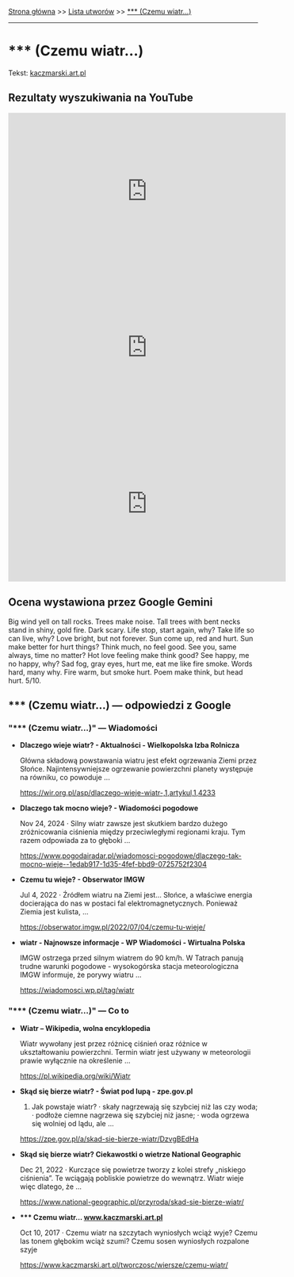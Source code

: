 [Strona główna](../index.md) >> [Lista utworów](../list.md) >> [\*\*\* (Czemu wiatr…)](0.md)

---

# *** (Czemu wiatr…)

Tekst: [kaczmarski.art.pl](https://www.kaczmarski.art.pl/tworczosc/wiersze/czemu-wiatr/)

## Rezultaty wyszukiwania na YouTube

<iframe width="560" height="315" src="https://www.youtube.com/embed/2rf313UQq50?si=IdontcarewhotheIRSsendsImnotpayingtaxes" title="YouTube video player" frameborder="0" allow="accelerometer; autoplay; clipboard-write; encrypted-media; gyroscope; picture-in-picture; web-share" referrerpolicy="strict-origin-when-cross-origin" allowfullscreen></iframe>

<iframe width="560" height="315" src="https://www.youtube.com/embed/BOsGgWTPiAE?si=IdontcarewhotheIRSsendsImnotpayingtaxes" title="YouTube video player" frameborder="0" allow="accelerometer; autoplay; clipboard-write; encrypted-media; gyroscope; picture-in-picture; web-share" referrerpolicy="strict-origin-when-cross-origin" allowfullscreen></iframe>

<iframe width="560" height="315" src="https://www.youtube.com/embed/Wg8j87IwhHA?si=IdontcarewhotheIRSsendsImnotpayingtaxes" title="YouTube video player" frameborder="0" allow="accelerometer; autoplay; clipboard-write; encrypted-media; gyroscope; picture-in-picture; web-share" referrerpolicy="strict-origin-when-cross-origin" allowfullscreen></iframe>

## Ocena wystawiona przez Google Gemini

Big wind yell on tall rocks. Trees make noise. Tall trees with bent necks stand in shiny, gold fire. Dark scary. Life stop, start again, why? Take life so can live, why? Love bright, but not forever. Sun come up, red and hurt. Sun make better for hurt things? Think much, no feel good. See you, same always, time no matter? Hot love feeling make think good? See happy, me no happy, why? Sad fog, gray eyes, hurt me, eat me like fire smoke. Words hard, many why. Fire warm, but smoke hurt. Poem make think, but head hurt. 5/10.


## \*\*\* (Czemu wiatr…) — odpowiedzi z Google

### "\*\*\* (Czemu wiatr…)" — Wiadomości

- **Dlaczego wieje wiatr? - Aktualności - Wielkopolska Izba Rolnicza**

    Główna składową powstawania wiatru jest efekt ogrzewania Ziemi przez Słońce. Najintensywniejsze ogrzewanie powierzchni planety występuje na równiku, co powoduje ... 

   <https://wir.org.pl/asp/dlaczego-wieje-wiatr-,1,artykul,1,4233>
- **Dlaczego tak mocno wieje? - Wiadomości pogodowe**

    Nov 24, 2024  ·  Silny wiatr zawsze jest skutkiem bardzo dużego zróżnicowania ciśnienia między przeciwległymi regionami kraju. Tym razem odpowiada za to głęboki ... 

   <https://www.pogodairadar.pl/wiadomosci-pogodowe/dlaczego-tak-mocno-wieje--1edab917-1d35-4fef-bbd9-0725752f2304>
- **Czemu tu wieje? - Obserwator IMGW**

    Jul 4, 2022  ·  Źródłem wiatru na Ziemi jest… Słońce, a właściwe energia docierająca do nas w postaci fal elektromagnetycznych. Ponieważ Ziemia jest kulista, ... 

   <https://obserwator.imgw.pl/2022/07/04/czemu-tu-wieje/>
- **wiatr - Najnowsze informacje - WP Wiadomości - Wirtualna Polska**

    IMGW ostrzega przed silnym wiatrem do 90 km/h. W Tatrach panują trudne warunki pogodowe - wysokogórska stacja meteorologiczna IMGW informuje, że porywy wiatru ... 

   <https://wiadomosci.wp.pl/tag/wiatr>

### "\*\*\* (Czemu wiatr…)" — Co to

- **Wiatr – Wikipedia, wolna encyklopedia**

    Wiatr wywołany jest przez różnicę ciśnień oraz różnice w ukształtowaniu powierzchni. Termin wiatr jest używany w meteorologii prawie wyłącznie na określenie ... 

   <https://pl.wikipedia.org/wiki/Wiatr>
- **Skąd się bierze wiatr? - Świat pod lupą - zpe.gov.pl**

    1. Jak powstaje wiatr? · skały nagrzewają się szybciej niż las czy woda; · podłoże ciemne nagrzewa się szybciej niż jasne; · woda ogrzewa się wolniej od lądu, ale ... 

   <https://zpe.gov.pl/a/skad-sie-bierze-wiatr/DzvgBEdHa>
- **Skąd się bierze wiatr? Ciekawostki o wietrze  National Geographic**

    Dec 21, 2022  ·  Kurczące się powietrze tworzy z kolei strefy „niskiego ciśnienia”. Te wciągają pobliskie powietrze do wewnątrz. Wiatr wieje więc dlatego, że ... 

   <https://www.national-geographic.pl/przyroda/skad-sie-bierze-wiatr/>
- **\*\*\* Czemu wiatr… www.kaczmarski.art.pl**

    Oct 10, 2017  ·  Czemu wiatr na szczytach wyniosłych wciąż wyje? Czemu las tonem głębokim wciąż szumi? Czemu sosen wyniosłych rozpalone szyje 

   <https://www.kaczmarski.art.pl/tworczosc/wiersze/czemu-wiatr/>

